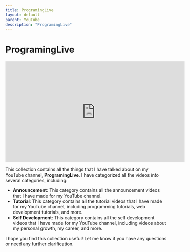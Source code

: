 ```yaml
---
title: ProgramingLive
layout: default
parent: YouTube
description: "ProgramingLive"
---
```


# ProgramingLive

<iframe width="560" height="315" src="https://www.youtube.com/embed/videoseries?si=wPXLcAYA3wDsN8nT&amp;list=PLPDjrzYGqRsL9Rj6lqJen1ScOlH15riA-" title="YouTube video player" frameborder="0" allow="accelerometer; autoplay; clipboard-write; encrypted-media; gyroscope; picture-in-picture; web-share" referrerpolicy="strict-origin-when-cross-origin" allowfullscreen></iframe>

This collection contains all the things that I have talked about on my YouTube channel, **ProgramingLive**. I have categorized all the videos into several categories, including:

- **Announcement**: This category contains all the announcement videos that I have made for my YouTube channel.
- **Tutorial**: This category contains all the tutorial videos that I have made for my YouTube channel, including programming tutorials, web development tutorials, and more.
- **Self Development**: This category contains all the self development videos that I have made for my YouTube channel, including videos about my personal growth, my career, and more.

I hope you find this collection useful! Let me know if you have any questions or need any further clarification.